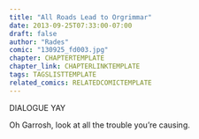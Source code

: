 ```yaml
---
title: "All Roads Lead to Orgrimmar"
date: 2013-09-25T07:33:00-07:00
draft: false
author: "Rades"
comic: "130925_fd003.jpg"
chapter: CHAPTERTEMPLATE
chapter_link: CHAPTERLINKTEMPLATE
tags: TAGSLISTTEMPLATE
related_comics: RELATEDCOMICTEMPLATE
---
```


DIALOGUE YAY


Oh Garrosh, look at all the trouble you’re causing.


